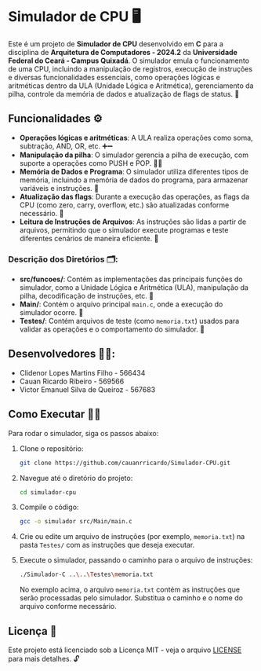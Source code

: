 # Simulador de CPU 🖥️

Este é um projeto de **Simulador de CPU** desenvolvido em **C** para a disciplina de **Arquitetura de Computadores - 2024.2** da **Universidade Federal do Ceará - Campus Quixadá**. O simulador emula o funcionamento de uma CPU, incluindo a manipulação de registros, execução de instruções e diversas funcionalidades essenciais, como operações lógicas e aritméticas dentro da ULA (Unidade Lógica e Aritmética), gerenciamento da pilha, controle da memória de dados e atualização de flags de status. 🚀

## Funcionalidades ⚙️

- **Operações lógicas e aritméticas**: A ULA realiza operações como soma, subtração, AND, OR, etc. ➕➖
- **Manipulação da pilha**: O simulador gerencia a pilha de execução, com suporte a operações como PUSH e POP. 🏋️‍♂️
- **Memória de Dados e Programa**: O simulador utiliza diferentes tipos de memória, incluindo a memória de dados do programa, para armazenar variáveis e instruções. 💾
- **Atualização das flags**: Durante a execução das operações, as flags da CPU (como zero, carry, overflow, etc.) são atualizadas conforme necessário. 🚩
- **Leitura de Instruções de Arquivos**: As instruções são lidas a partir de arquivos, permitindo que o simulador execute programas e teste diferentes cenários de maneira eficiente. 📂

### Descrição dos Diretórios 🗂️:

- **src/funcoes/**: Contém as implementações das principais funções do simulador, como a Unidade Lógica e Aritmética (ULA), manipulação da pilha, decodificação de instruções, etc. 🔧
- **Main/**: Contém o arquivo principal `main.c`, onde a execução do simulador ocorre. 📜
- **Testes/**: Contém arquivos de teste (como `memoria.txt`) usados para validar as operações e o comportamento do simulador. 🧪

## Desenvolvedores 👨‍💻:
- Clidenor Lopes Martins Filho - 566434
- Cauan Ricardo Ribeiro - 569566
- Victor Emanuel Silva de Queiroz - 567683

## Como Executar 🏃‍♂️

Para rodar o simulador, siga os passos abaixo:

1. Clone o repositório:
    ```bash
    git clone https://github.com/cauanrricardo/Simulador-CPU.git
    ```

2. Navegue até o diretório do projeto:
    ```bash
    cd simulador-cpu
    ```

3. Compile o código:
    ```bash
    gcc -o simulador src/Main/main.c
    ```

4. Crie ou edite um arquivo de instruções (por exemplo, `memoria.txt`) na pasta `Testes/` com as instruções que deseja executar.

5. Execute o simulador, passando o caminho para o arquivo de instruções:
    ```bash
    ./Simulador-C ..\..\Testes\memoria.txt
    ```

    No exemplo acima, o arquivo `memoria.txt` contém as instruções que serão processadas pelo simulador. Substitua o caminho e o nome do arquivo conforme necessário.


## Licença 📄

Este projeto está licenciado sob a Licença MIT - veja o arquivo [LICENSE](LICENSE) para mais detalhes. 🔓